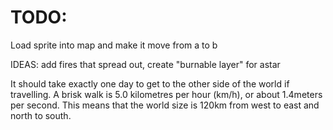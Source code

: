 # TODO:

Load sprite into map and make it move from a to b




IDEAS: add fires that spread out, create "burnable layer" for astar

It should take exactly one day to get to the other side of the world if travelling.
A brisk walk is 5.0 kilometres per hour (km/h), or about 1.4meters per second.
This means that the world size is 120km from west to east and north to south.
